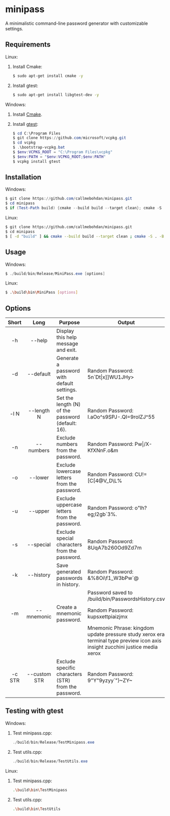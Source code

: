 # minipass

A minimalistic command-line password generator with customizable settings.

## Requirements

Linux:

1. Install Cmake:

    ```bash
    $ sudo apt-get install cmake -y
    ```

2. Install gtest:

    ```bash
    $ sudo apt-get install libgtest-dev -y
    ```

Windows:

1. Install [Cmake](https://cmake.org/download).
2. Install [gtest](https://github.com/google/googletest/blob/main/googletest/README.md):

    ```powershell
    $ cd C:\Program Files
    $ git clone https://github.com/microsoft/vcpkg.git
    $ cd vcpkg 
    $ .\bootstrap-vcpkg.bat
    $ $env:VCPKG_ROOT = "C:\Program Files\vcpkg"
    $ $env:PATH = "$env:VCPKG_ROOT;$env:PATH"
    $ vcpkg install gtest
    ```

## Installation

Windows:

```powershell
$ git clone https://github.com/callmebohdan/minipass.git
$ cd minipass
$ if (Test-Path build) {cmake --build build --target clean}; cmake -S . -B build ; cmake --build build --config Release
```

Linux:

```bash
$ git clone https://github.com/callmebohdan/minipass.git
$ cd minipass
$ [ -d "build" ] && cmake --build build --target clean ; cmake -S . -B build ; cmake --build build --config Release
```

## Usage

Windows:

```powershell
$ ./build/bin/Release/MiniPass.exe [options]
```

Linux:

```bash
$ .\build\bin\MiniPass [options]
```

## Options

| Short  | Long         | Purpose                                              | Output |
|:------:|:------------:|------------------------------------------------------|--------|
| -h     | --help       | Display this help message and exit.                  | 
| -d     | --default    | Generate a password with default settings.           | Random Password: 5n\`Dt\|x\]\]WU1JHy> |
| -l N   | --length N   | Set the length (N) of the password (default: 16).    | Random Password: I.aOo^s9SPJ-.QI=9rolZJ^55 |
| -n     | --numbers    | Exclude numbers from the password.                   | Random Password: Pw\|/X-KfXNnF.o&m |
| -o     | --lower      | Exclude lowercase letters from the password.         | Random Password: CU!=[C[4@V_D\L\% |
| -u     | --upper      | Exclude uppercase letters from the password.         | Random Password: o"lh?eg;l2gb`3%. |
| -s     | --special    | Exclude special characters from the password.        | Random Password: 8UqA7b260Od9Zd7m |
| -k     | --history    | Save generated passwords in history.                 | Random Password: &%8Oi\f1_W3bPw`@ |
|        |              |                                                      | Password saved to /build/bin/PasswordsHistory.csv |
| -m     | --mnemonic   | Create a mnemonic password.                          | Random Password: kupsxettpiaizjmx |
|        |              |                                                      | Mnemonic Phrase: kingdom update pressure study xerox era terminal type preview icon axis insight zucchini justice media xerox |
| -c STR | --custom STR | Exclude specific characters (STR) from the password. | Random Password: 9"Y"9yzyy`"}~ZY~ |

## Testing with gtest

Windows:

1. Test minipass.cpp:
    ```powershell
    ./build/bin/Release/TestMinipass.exe
    ```

2. Test utils.cpp:
    ```powershell
    ./build/bin/Release/TestUtils.exe
    ```

Linux:

1. Test minipass.cpp:
    ```bash
    .\build\bin\TestMinipass
    ```

2. Test utils.cpp:
    ```bash
    .\build\bin\TestUtils
    ```
